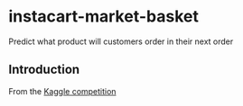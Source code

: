 # instacart-market-basket
Predict what product will customers order in their next order

## Introduction
From the [Kaggle competition](https://www.kaggle.com/c/instacart-market-basket-analysis)
